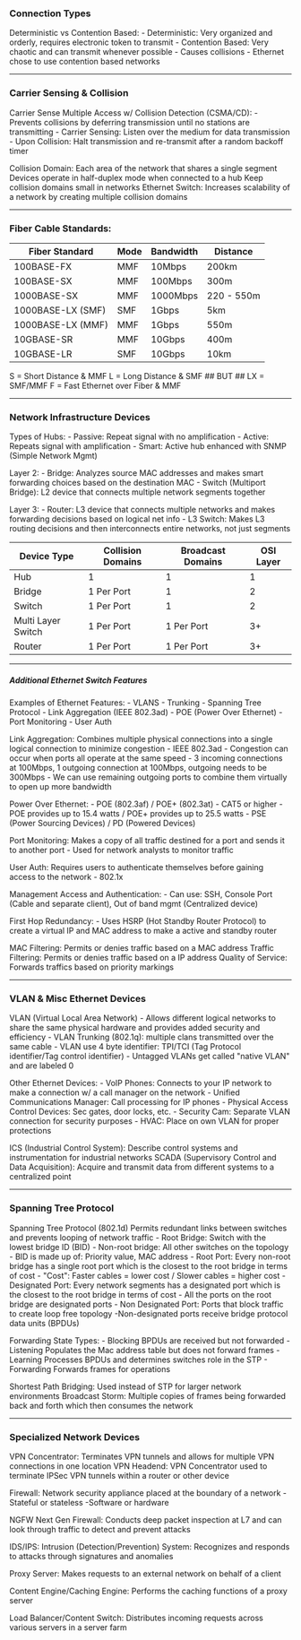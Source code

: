 ###  Connection Types

Deterministic vs Contention Based:
    - Deterministic: Very organized and orderly, requires electronic token to transmit
    - Contention Based: Very chaotic and can transmit whenever possible
        - Causes collisions
        - Ethernet chose to use contention based networks 
***
### Carrier Sensing & Collision

Carrier Sense Multiple Access w/ Collision Detection (CSMA/CD):
    - Prevents collisions by deferring transmission until no stations are transmitting
    - Carrier Sensing: Listen over the medium for data transmission
    - Upon Collision: Halt transmission and re-transmit after a random backoff timer

Collision Domain: Each area of the network that shares a single segment
    Devices operate in half-duplex mode when connected to a hub
    Keep collision domains small in networks
    Ethernet Switch: Increases scalability of a network by creating multiple collision domains
***
### Fiber Cable Standards:

| Fiber Standard    | Mode | Bandwidth | Distance   |
| ----------------- | ---- | --------- | ---------- |
| 100BASE-FX        | MMF  | 10Mbps    | 200km      |
| 100BASE-SX        | MMF  | 100Mbps   | 300m       |
| 1000BASE-SX       | MMF  | 1000Mbps  | 220 - 550m |
| 1000BASE-LX (SMF) | SMF  | 1Gbps     | 5km        |
| 1000BASE-LX (MMF) | MMF  | 1Gbps     | 550m       |
| 10GBASE-SR        | MMF  | 10Gbps    | 400m       |
| 10GBASE-LR        | SMF  | 10Gbps    | 10km       |

S = Short Distance & MMF 
L = Long Distance & SMF ## BUT ## LX = SMF/MMF 
F = Fast Ethernet over Fiber & MMF
***
### Network Infrastructure Devices

Types of Hubs:
    - Passive: Repeat signal with no amplification
    - Active: Repeats signal with amplification
    - Smart: Active hub enhanced with SNMP (Simple Network Mgmt)

Layer 2:
    - Bridge: Analyzes source MAC addresses and makes smart forwarding choices based on the destination MAC
    - Switch (Multiport Bridge): L2 device that connects multiple network segments together

Layer 3:
    - Router: L3 device that connects multiple networks and makes forwarding decisions based on logical net info
    - L3 Switch: Makes L3 routing decisions and then interconnects entire networks, not just segments

| Device Type        | Collision Domains | Broadcast Domains | OSI Layer |
| ------------------ | ----------------- | ----------------- | --------- |
| Hub                | 1                 | 1                 | 1         |
| Bridge             | 1 Per Port        | 1                 | 2         |
| Switch             | 1 Per Port        | 1                 | 2         |
| Multi Layer Switch | 1 Per Port        | 1 Per Port        | 3+        |
| Router             | 1 Per Port        | 1 Per Port        | 3+        |
***
#####  Additional Ethernet Switch Features  #######################

Examples of Ethernet Features:
    - VLANS
    - Trunking
    - Spanning Tree Protocol
    - Link Aggregation (IEEE 802.3ad)
    - POE (Power Over Ethernet)
    - Port Monitoring
    - User Auth

Link Aggregation: Combines multiple physical connections into a single logical connection to minimize congestion
    - IEEE 802.3ad
    - Congestion can occur when ports all operate at the same speed
    - 3 incoming connections at 100Mbps, 1 outgoing connection at 100Mbps, outgoing needs to be 300Mbps
        - We can use remaining outgoing ports to combine them virtually to open up more bandwidth

Power Over Ethernet: 
    - POE (802.3af) / POE+ (802.3at)
    - CAT5 or higher
    - POE provides up to 15.4 watts / POE+ provides up to 25.5 watts
    - PSE (Power Sourcing Devices) / PD (Powered Devices)

Port Monitoring: Makes a copy of all traffic destined for a port and sends it to another port
    - Used for network analysts to monitor traffic

User Auth: Requires users to authenticate themselves before gaining access to the network
    - 802.1x

Management Access and Authentication:
    - Can use: SSH, Console Port (Cable and separate client), Out of band mgmt (Centralized device)
    
First Hop Redundancy: 
    - Uses HSRP (Hot Standby Router Protocol) to create a virtual IP and MAC address to make a active and standby router

MAC Filtering: Permits or denies traffic based on a MAC address
Traffic Filtering: Permits or denies traffic based on a IP address
Quality of Service: Forwards traffics based on priority markings
***
### VLAN & Misc Ethernet Devices
VLAN (Virtual Local Area Network)
    - Allows different logical networks to share the same physical hardware and provides added security and efficiency
    - VLAN Trunking (802.1q): multiple clans transmitted over the same cable
    - VLAN use 4 byte identifier: TPI/TCI (Tag Protocol identifier/Tag control identifier)
	- Untagged VLANs get called "native VLAN" and are labeled 0

Other Ethernet Devices:
	- VoIP Phones: Connects to your IP network to make a connection w/ a call manager on the network
	    - Unified Communications Manager: Call processing for IP phones
	- Physical Access Control Devices: Sec gates, door locks, etc.
	- Security Cam: Separate VLAN connection for security purposes
	- HVAC: Place on own VLAN for proper protections

ICS (Industrial Control System): Describe control systems and instrumentation for industrial networks
SCADA (Supervisory Control and Data Acquisition): Acquire and transmit data from different systems to a centralized point
***
### Spanning Tree Protocol
Spanning Tree Protocol (802.1d) Permits redundant links between switches and prevents looping of network traffic
	- Root Bridge: Switch with the lowest bridge ID (BID)
	- Non-root bridge: All other switches on the topology
	- BID is made up of: Priority value, MAC address
	- Root Port: Every non-root bridge has a single root port which is the closest to the root bridge in terms of cost
		- "Cost": Faster cables = lower cost / Slower cables = higher cost
	- Designated Port: Every network segments has a designated port which is the closest to the root bridge in terms of cost
		- All the ports on the root bridge are designated ports
	- Non Designated Port: Ports that block traffic to create loop free topology
		-Non-designated ports receive bridge protocol data units (BPDUs)

Forwarding State Types:
	- Blocking BPDUs are received but not forwarded
	- Listening Populates the Mac address table but does not forward frames
	- Learning Processes BPDUs and determines switches role in the STP
	- Forwarding Forwards frames for operations	

Shortest Path Bridging: Used instead of STP for larger network environments
Broadcast Storm: Multiple copies of frames being forwarded back and forth which then consumes the network

***
### Specialized Network Devices

VPN Concentrator: Terminates VPN tunnels and allows for multiple VPN connections in one location
	VPN Headend: VPN Concentrator used to terminate IPSec VPN tunnels within a router or other device

Firewall: Network security appliance placed at the boundary of a network
	- Stateful or stateless
	-Software or hardware

NGFW Next Gen Firewall: Conducts deep packet inspection at L7 and can look through traffic to detect and prevent attacks

IDS/IPS: Intrusion (Detection/Prevention) System: Recognizes and responds to attacks through signatures and anomalies

Proxy Server: Makes requests to an external network on behalf of a client

Content Engine/Caching Engine: Performs the caching functions of a proxy server

Load Balancer/Content Switch: Distributes incoming requests across various servers in a server farm







